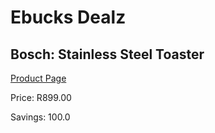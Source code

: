 
# Ebucks Dealz
## Bosch: Stainless Steel Toaster
[Product Page](https://www.ebucks.com/web/shop/productSelected.do?prodId=1155336315&catId=1157551679)

Price: R899.00

Savings: 100.0


	